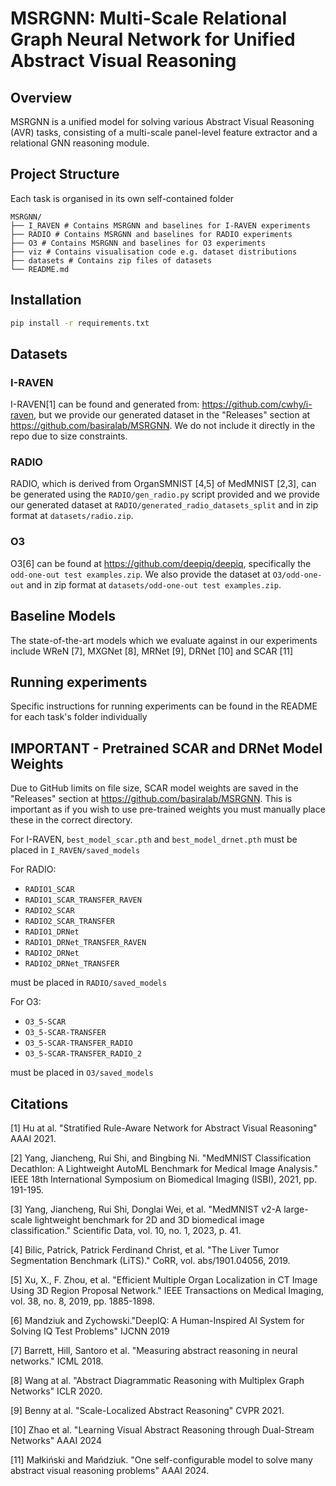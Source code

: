 # MSRGNN: Multi-Scale Relational Graph Neural Network for Unified Abstract Visual Reasoning

## Overview
MSRGNN is a unified model for solving various Abstract Visual Reasoning (AVR) tasks, consisting of a multi-scale panel-level feature extractor and a relational GNN reasoning module.


## Project Structure
Each task is organised in its own self-contained folder
```
MSRGNN/
├── I_RAVEN # Contains MSRGNN and baselines for I-RAVEN experiments
├── RADIO # Contains MSRGNN and baselines for RADIO experiments
├── O3 # Contains MSRGNN and baselines for O3 experiments
├── viz # Contains visualisation code e.g. dataset distributions
├── datasets # Contains zip files of datasets
└── README.md   
```

## Installation

```bash
pip install -r requirements.txt
```
## Datasets
### I-RAVEN
I-RAVEN[1] can be found and generated from: https://github.com/cwhy/i-raven, but we provide our generated dataset in the "Releases" section at https://github.com/basiralab/MSRGNN. We do not include it directly in the repo due to size constraints.

### RADIO
RADIO, which is derived from OrganSMNIST [4,5] of MedMNIST [2,3], can be generated using the ```RADIO/gen_radio.py``` script provided and we provide our generated dataset at ```RADIO/generated_radio_datasets_split``` and in zip format at ```datasets/radio.zip```.

### O3 
O3[6] can be found at https://github.com/deepiq/deepiq, specifically the ```odd-one-out test examples.zip```. We also provide the dataset at   ```O3/odd-one-out``` and in zip format at ```datasets/odd-one-out test examples.zip```.

## Baseline Models
The state-of-the-art models which we evaluate against in our experiments include WReN [7], MXGNet [8], MRNet [9], DRNet [10] and SCAR [11] 

## Running experiments
Specific instructions for running experiments can be found in the README for each task's folder individually

## IMPORTANT - Pretrained SCAR and DRNet Model Weights
Due to GitHub limits on file size, SCAR model weights are saved in the "Releases" section at https://github.com/basiralab/MSRGNN. This is important as if you wish to use pre-trained weights you must manually place these in the correct directory.

For I-RAVEN, ```best_model_scar.pth``` and ```best_model_drnet.pth``` must be placed in ```I_RAVEN/saved_models```

For RADIO:
- ```RADIO1_SCAR```
- ```RADIO1_SCAR_TRANSFER_RAVEN```
- ```RADIO2_SCAR```
- ```RADIO2_SCAR_TRANSFER``` 
- ```RADIO1_DRNet```
- ```RADIO1_DRNet_TRANSFER_RAVEN```
- ```RADIO2_DRNet```
- ```RADIO2_DRNet_TRANSFER``` 

must be placed in ```RADIO/saved_models```

For O3:
- ```O3_5-SCAR```
- ```O3_5-SCAR-TRANSFER```
- ```O3_5-SCAR-TRANSFER_RADIO```
- ```O3_5-SCAR-TRANSFER_RADIO_2``` 

must be placed in ```O3/saved_models```

## Citations

[1] Hu at al. "Stratified Rule-Aware Network for Abstract Visual Reasoning" AAAI 2021.

[2] Yang, Jiancheng, Rui Shi, and Bingbing Ni. "MedMNIST Classification Decathlon: A Lightweight AutoML Benchmark for Medical Image Analysis." IEEE 18th International Symposium on Biomedical Imaging (ISBI), 2021, pp. 191-195.

[3] Yang, Jiancheng, Rui Shi, Donglai Wei, et al. "MedMNIST v2-A large-scale lightweight benchmark for 2D and 3D biomedical image classification." Scientific Data, vol. 10, no. 1, 2023, p. 41.

[4] Bilic, Patrick, Patrick Ferdinand Christ, et al. "The Liver Tumor Segmentation Benchmark (LiTS)." CoRR, vol. abs/1901.04056, 2019.

[5] Xu, X., F. Zhou, et al. "Efficient Multiple Organ Localization in CT Image Using 3D Region Proposal Network." IEEE Transactions on Medical Imaging, vol. 38, no. 8, 2019, pp. 1885-1898.

[6] Mandziuk and Zychowski."DeepIQ: A Human-Inspired AI System for Solving IQ Test Problems" IJCNN 2019

[7] Barrett, Hill, Santoro et al. "Measuring abstract reasoning in neural networks." ICML 2018.

[8] Wang at al. "Abstract Diagrammatic Reasoning with Multiplex Graph Networks" ICLR 2020.

[9] Benny at al. "Scale-Localized Abstract Reasoning" CVPR 2021.

[10] Zhao et al. "Learning Visual Abstract Reasoning through Dual-Stream Networks" AAAI 2024

[11] Małkiński and Mańdziuk. "One self-configurable model to solve many abstract visual reasoning problems" AAAI 2024.
